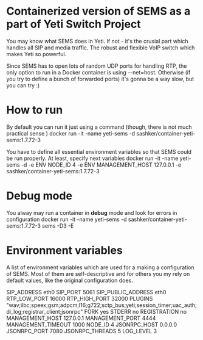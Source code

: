# Containerized version of SEMS as a part of Yeti Switch Project
You may know what SEMS does in Yeti. If not - it's the crusial part which handles all SIP and media traffic. The robust and flexible
VoIP switch which makes Yeti so powerful.

Since SEMS has to open lots of random UDP ports for handling RTP, the only option to run in a Docker container is using --net=host. Otherwise (if you try to define a bunch of forwarded ports) it's gonna be a way slow, but you can try :)

# How to run
By default you can run it just using a command (though, there is not much practical sense )
    docker run -it -name yeti-sems -d sashker/container-yeti-sems:1.7.72-3

You have to define all essential environment variables so that SEMS could be run properly.
At least, specify next variables 
    docker run -it -name yeti-sems -d -e ENV NODE_ID 4 -e ENV MANAGEMENT_HOST 127.0.0.1 -e sashker/container-yeti-sems:1.7.72-3

# Debug mode
You alway may run a container in **debug** mode and look for errors in configuration
    docker run -it -name yeti-sems -d sashker/container-yeti-sems:1.7.72-3 sems -D3 -E

# Environment variables
A list of environment variables which are used for a making a configuration of SEMS. Most of them are self-descriptive and for others you my rely on default values, like the original configuration does.

SIP_ADDRESS eth0
SIP_PORT 5061
SIP_PUBLIC_ADDRESS eth0
RTP_LOW_PORT 16000
RTP_HIGH_PORT 32000
PLUGINS "wav;ilbc;speex;gsm;adpcm;l16;g722;sctp_bus;yeti;session_timer;uac_auth;di_log;registrar_client;jsonrpc"
FORK yes
STDERR no
REGISTRATION no
MANAGEMENT_HOST 127.0.0.1
MANAGEMENT_PORT 4444
MANAGEMENT_TIMEOUT 1000
NODE_ID 4
JSONRPC_HOST 0.0.0.0
JSONRPC_PORT 7080
JSONRPC_THREADS 5
LOG_LEVEL 3